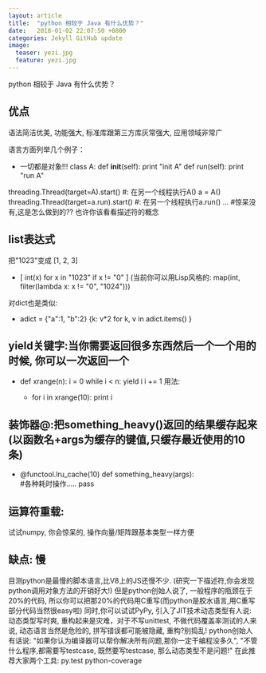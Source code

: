 ```yaml
---
layout: article
title:  "python 相较于 Java 有什么优势？"
date:   2018-01-02 22:07:50 +0800
categories: Jekyll GitHub update
image:
  teaser: yezi.jpg
  feature: yezi.jpg
---
```

python 相较于 Java 有什么优势？
 
## 优点
语法简洁优美, 功能强大, 标准库跟第三方库灰常强大, 应用领域非常广

语言方面列举几个例子：
- 一切都是对象!!!
 class A:
    def __init__(self):
        print "init A"
    def run(self):
        print "run A"

threading.Thread(target=A).start()  #: 在另一个线程执行A()
a = A()
threading.Thread(target=a.run).start() #: 在另一个线程执行a.run() ... 
#惊呆没有,这是怎么做到的?? 也许你该看看描述符的概念

## list表达式
把"1023"变成 [1, 2, 3]
- [ int(x) for x in "1023" if x != "0" ]
(当前你可以用Lisp风格的: map(int, filter(lambda x: x != "0", "1024")))

对dict也是类似:

- adict = {"a":1, "b":2}
{k: v*2 for k, v in adict.items() }

## yield关键字:当你需要返回很多东西然后一个一个用的时候, 你可以一次返回一个

- def xrange(n):
      i = 0
      while i < n:
          yield i
          i += 1
用法:

  - for i in xrange(10):
      print i
     
     
## 装饰器@:把something_heavy()返回的结果缓存起来(以函数名+args为缓存的键值,只缓存最近使用的10条)

- @functool.lru_cache(10)
   def something_heavy(args):       
       #各种耗时操作.....
  pass
       
## 运算符重载:
试试numpy, 你会惊呆的, 操作向量/矩阵跟基本类型一样方便

## 缺点: 慢 
目测python是最慢的脚本语言,比V8上的JS还慢不少. (研究一下描述符,你会发现python调用对象方法的开销好大!)
但是python创始人说了, 一般程序的瓶颈在于20%的代码, 所以你可以把那20%的代码用C重写(而python是胶水语言,用C重写部分代码当然很easy啦)
同时,你可以试试PyPy, 引入了JIT技术动态类型有人说: 动态类型写时爽, 重构起来是灾难，对于不写unittest, 不做代码覆盖率测试的人来说, 动态语言当然是危险的, 拼写错误都可能被隐藏, 重构?别捣乱!
python创始人有话说: "如果你认为编译器可以帮你解决所有问题,那你一定干编程没多久", "不管什么程序,都需要写testcase, 既然要写testcase, 那么动态类型不是问题!"
在此推荐大家两个工具: py.test python-coverage

